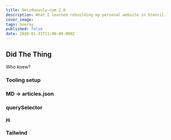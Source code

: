 ```yaml
---
title: Deciduously-com 2.0
description: What I learned rebuilding my personal website in Stencil.
cover_image:
tags: hooray
published: false
date: 2020-01-31T11:00:00.000Z
---
```


## Did The Thing

Who knew?

### Tooling setup

### MD -> articles.json

### querySelector

#### jq

### Tailwind
